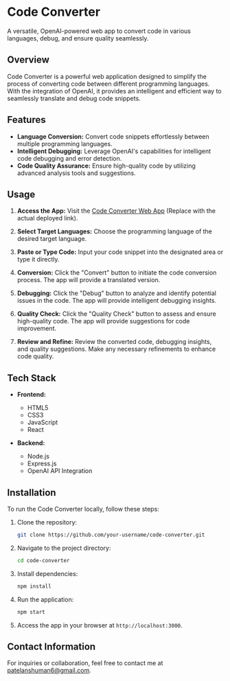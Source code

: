 # Code Converter

A versatile, OpenAI-powered web app to convert code in various languages, debug, and ensure quality seamlessly.

## Overview

Code Converter is a powerful web application designed to simplify the process of converting code between different programming languages. With the integration of OpenAI, it provides an intelligent and efficient way to seamlessly translate and debug code snippets.

## Features

- **Language Conversion:** Convert code snippets effortlessly between multiple programming languages.
- **Intelligent Debugging:** Leverage OpenAI's capabilities for intelligent code debugging and error detection.
- **Code Quality Assurance:** Ensure high-quality code by utilizing advanced analysis tools and suggestions.

## Usage

1. **Access the App:** Visit the [Code Converter Web App](https://code-converter-debugger-checker.vercel.app/) (Replace with the actual deployed link).

2. **Select Target Languages:** Choose the programming language of the desired target language.

3. **Paste or Type Code:** Input your code snippet into the designated area or type it directly.

4. **Conversion:** Click the "Convert" button to initiate the code conversion process. The app will provide a translated version.

5. **Debugging:** Click the "Debug" button to analyze and identify potential issues in the code. The app will provide intelligent debugging insights.

6. **Quality Check:** Click the "Quality Check" button to assess and ensure high-quality code. The app will provide suggestions for code improvement.

7. **Review and Refine:** Review the converted code, debugging insights, and quality suggestions. Make any necessary refinements to enhance code quality.

## Tech Stack

- **Frontend:**
  - HTML5
  - CSS3
  - JavaScript
  - React

- **Backend:**
  - Node.js
  - Express.js
  - OpenAI API Integration

## Installation

To run the Code Converter locally, follow these steps:

1. Clone the repository:
   ```bash
   git clone https://github.com/your-username/code-converter.git

2. Navigate to the project directory:
   ```bash
   cd code-converter
   ```

3. Install dependencies:
   ```bash
   npm install
   ```

4. Run the application:
   ```bash
   npm start
   ```

5. Access the app in your browser at `http://localhost:3000`.

## Contact Information

For inquiries or collaboration, feel free to contact me at [patelanshuman6@gmail.com](mailto:patelanshuman6@gmail.com).
